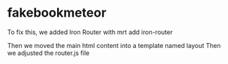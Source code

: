 fakebookmeteor
==============
To fix this, we added Iron Router with
mrt add iron-router

Then we moved the main html content into a template named layout
Then we adjusted the router.js file

